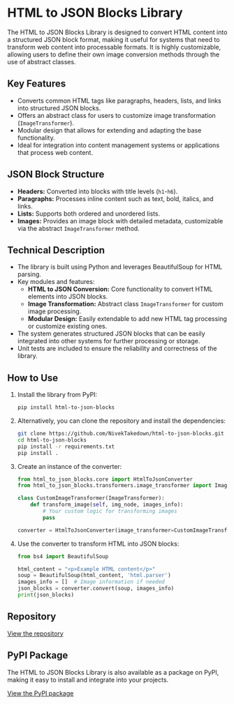 # HTML to JSON Blocks Library

The HTML to JSON Blocks Library is designed to convert HTML content into a structured JSON block format, making it useful for systems that need to transform web content into processable formats. It is highly customizable, allowing users to define their own image conversion methods through the use of abstract classes.

## **Key Features**

  * Converts common HTML tags like paragraphs, headers, lists, and links into structured JSON blocks.
  * Offers an abstract class for users to customize image transformation (`ImageTransformer`).
  * Modular design that allows for extending and adapting the base functionality.
  * Ideal for integration into content management systems or applications that process web content.

## **JSON Block Structure**

  * **Headers:** Converted into blocks with title levels (`h1`-`h6`).
  * **Paragraphs:** Processes inline content such as text, bold, italics, and links.
  * **Lists:** Supports both ordered and unordered lists.
  * **Images:** Provides an image block with detailed metadata, customizable via the abstract `ImageTransformer` method.

## **Technical Description**

  * The library is built using Python and leverages BeautifulSoup for HTML parsing.
  * Key modules and features:
    * **HTML to JSON Conversion:** Core functionality to convert HTML elements into JSON blocks.
    * **Image Transformation:** Abstract class `ImageTransformer` for custom image processing.
    * **Modular Design:** Easily extendable to add new HTML tag processing or customize existing ones.
  * The system generates structured JSON blocks that can be easily integrated into other systems for further processing or storage.
  * Unit tests are included to ensure the reliability and correctness of the library.

  ## **How to Use**

  1. Install the library from PyPI:
     ```bash
     pip install html-to-json-blocks
     ```

  2. Alternatively, you can clone the repository and install the dependencies:
     ```bash
     git clone https://github.com/NivekTakedown/html-to-json-blocks.git
     cd html-to-json-blocks
     pip install -r requirements.txt
     pip install .
     ```

  3. Create an instance of the converter:
     ```python
     from html_to_json_blocks.core import HtmlToJsonConverter
     from html_to_json_blocks.transformers.image_transformer import ImageTransformer

     class CustomImageTransformer(ImageTransformer):
         def transform_image(self, img_node, images_info):
             # Your custom logic for transforming images
             pass

     converter = HtmlToJsonConverter(image_transformer=CustomImageTransformer())
     ```

  4. Use the converter to transform HTML into JSON blocks:
     ```python
     from bs4 import BeautifulSoup

     html_content = "<p>Example HTML content</p>"
     soup = BeautifulSoup(html_content, 'html.parser')
     images_info = []  # Image information if needed
     json_blocks = converter.convert(soup, images_info)
     print(json_blocks)
     ```

  ## Repository

  [View the repository](https://github.com/NivekTakedown/html-to-json-blocks)

  ## PyPI Package

  The HTML to JSON Blocks Library is also available as a package on PyPI, making it easy to install and integrate into your projects.

  [View the PyPI package](https://pypi.org/project/html-to-json-blocks/)
